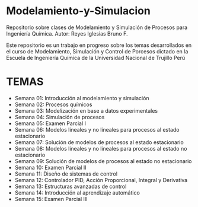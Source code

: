 # Modelamiento-y-Simulacion
Repositorio sobre clases de Modelamiento y Simulación de Procesos para Ingeniería Química. Autor: Reyes Iglesias Bruno F.

Este repositorio es un trabajo en progreso sobre los temas desarrollados en el curso de Modelamiento, Simulación y Control 
de Porcesos dictado en la Escuela de Ingeniería Química de la Universidad Nacional de Trujillo Perú

# TEMAS
- Semana 01: Introducción al modelamiento y simulación
- Semana 02: Procesos químicos
- Semana 03: Modelización en base a datos experimentales
- Semana 04: Simulación de procesos
- Semana 05: Examen Parcial I
- Semana 06: Modelos lineales y no lineales para procesos al estado estacionario
- Semana 07: Solución de modelos de procesos al estado estacionario
- Semana 08: Modelos lineales y no lineales para procesos al estado no estacionario
- Semana 09: Solución de modelos de procesos al estado no estacionario
- Semana 10: Examen Parcial II
- Semana 11: Diseño de sistemas de control
- Semana 12: Controlador PID, Acción Proporcional, Integral y Derivativa
- Semana 13: Estructuras avanzadas de control
- Semana 14: Introducción al aprendizaje automático
- Semana 15: Examen Parcial III
